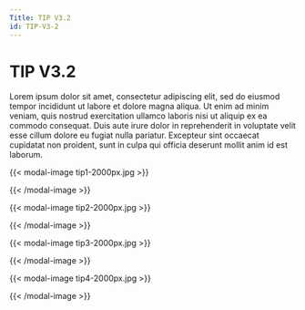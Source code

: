 ```yaml
---
Title: TIP V3.2
id: TIP-V3-2
---
```

# TIP V3.2

Lorem ipsum dolor sit amet, consectetur adipiscing elit, sed do eiusmod tempor incididunt ut labore et dolore magna aliqua. Ut enim ad minim veniam, quis nostrud exercitation ullamco laboris nisi ut aliquip ex ea commodo consequat. Duis aute irure dolor in reprehenderit in voluptate velit esse cillum dolore eu fugiat nulla pariatur. Excepteur sint occaecat cupidatat non proident, sunt in culpa qui officia deserunt mollit anim id est laborum.

{{< modal-image tip1-2000px.jpg >}}

{{< /modal-image >}}

{{< modal-image tip2-2000px.jpg >}}

{{< /modal-image >}}

{{< modal-image tip3-2000px.jpg >}}

{{< /modal-image >}}

{{< modal-image tip4-2000px.jpg >}}

{{< /modal-image >}}
